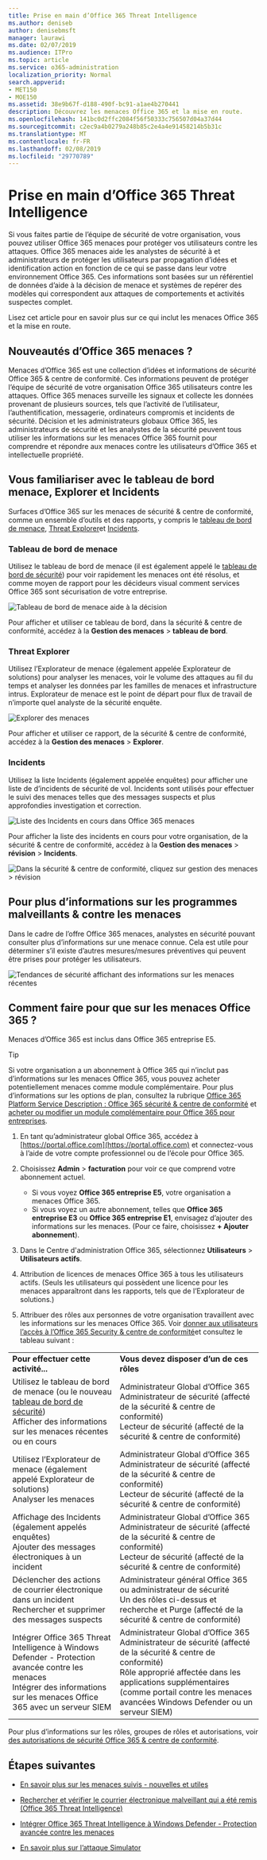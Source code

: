```yaml
---
title: Prise en main d’Office 365 Threat Intelligence
ms.author: deniseb
author: denisebmsft
manager: laurawi
ms.date: 02/07/2019
ms.audience: ITPro
ms.topic: article
ms.service: o365-administration
localization_priority: Normal
search.appverid:
- MET150
- MOE150
ms.assetid: 38e9b67f-d188-490f-bc91-a1ae4b270441
description: Découvrez les menaces Office 365 et la mise en route.
ms.openlocfilehash: 141bc0d2ffc2084f56f50333c756507d04a37d44
ms.sourcegitcommit: c2ec9a4b0279a248b85c2e4a4e91458214b5b31c
ms.translationtype: MT
ms.contentlocale: fr-FR
ms.lasthandoff: 02/08/2019
ms.locfileid: "29770789"
---
```

# <a name="get-started-with-office-365-threat-intelligence"></a>Prise en main d’Office 365 Threat Intelligence

Si vous faites partie de l’équipe de sécurité de votre organisation, vous pouvez utiliser Office 365 menaces pour protéger vos utilisateurs contre les attaques. Office 365 menaces aide les analystes de sécurité à et administrateurs de protéger les utilisateurs par propagation d’idées et identification action en fonction de ce qui se passe dans leur votre environnement Office 365. Ces informations sont basées sur un référentiel de données d’aide à la décision de menace et systèmes de repérer des modèles qui correspondent aux attaques de comportements et activités suspectes complet.
  
Lisez cet article pour en savoir plus sur ce qui inclut les menaces Office 365 et la mise en route.
  
## <a name="what-is-office-365-threat-intelligence"></a>Nouveautés d’Office 365 menaces ?

Menaces d’Office 365 est une collection d’idées et informations de sécurité Office 365 &amp; centre de conformité. Ces informations peuvent de protéger l’équipe de sécurité de votre organisation Office 365 utilisateurs contre les attaques. Office 365 menaces surveille les signaux et collecte les données provenant de plusieurs sources, tels que l’activité de l’utilisateur, l’authentification, messagerie, ordinateurs compromis et incidents de sécurité. Décision et les administrateurs globaux Office 365, les administrateurs de sécurité et les analystes de la sécurité peuvent tous utiliser les informations sur les menaces Office 365 fournit pour comprendre et répondre aux menaces contre les utilisateurs d’Office 365 et intellectuelle propriété.
  
## <a name="get-acquainted-with-the-threat-dashboard-explorer-and-incidents"></a>Vous familiariser avec le tableau de bord menace, Explorer et Incidents

Surfaces d’Office 365 sur les menaces de sécurité &amp; centre de conformité, comme un ensemble d’outils et des rapports, y compris le [tableau de bord de menace](get-started-with-ti.md#dashboard), [Threat Explorer](get-started-with-ti.md#explorer)et [Incidents](get-started-with-ti.md#incidents).
  
### <a name="threat-dashboard"></a>Tableau de bord de menace

Utilisez le tableau de bord de menace (il est également appelé le [tableau de bord de sécurité](security-dashboard.md)) pour voir rapidement les menaces ont été résolus, et comme moyen de rapport pour les décideurs visual comment services Office 365 sont sécurisation de votre entreprise.
  
![Tableau de bord de menace aide à la décision](media/ce013a31-3f80-4d09-bb95-bfb7623b8bc4.png)
  
Pour afficher et utiliser ce tableau de bord, dans la sécurité &amp; centre de conformité, accédez à la **Gestion des menaces** \> **tableau de bord**.
  
### <a name="threat-explorer"></a>Threat Explorer

Utilisez l’Explorateur de menace (également appelée Explorateur de solutions) pour analyser les menaces, voir le volume des attaques au fil du temps et analyser les données par les familles de menaces et infrastructure intrus. Explorateur de menace est le point de départ pour flux de travail de n’importe quel analyste de la sécurité enquête.
  
![Explorer des menaces](media/7a7cecee-17f0-4134-bcb8-7cee3f3c3890.png)
  
Pour afficher et utiliser ce rapport, de la sécurité &amp; centre de conformité, accédez à la **Gestion des menaces** \> **Explorer**.
  
 ### <a name="incidents"></a>Incidents

Utilisez la liste Incidents (également appelée enquêtes) pour afficher une liste de d’incidents de sécurité de vol. Incidents sont utilisés pour effectuer le suivi des menaces telles que des messages suspects et plus approfondies investigation et correction.
  
![Liste des Incidents en cours dans Office 365 menaces](media/acadd4c7-d2de-4146-aeb8-90cfad805a9c.png)
  
Pour afficher la liste des incidents en cours pour votre organisation, de la sécurité &amp; centre de conformité, accédez à la **Gestion des menaces** \> **révision** \> **Incidents**.
  
![Dans la sécurité &amp; centre de conformité, cliquez sur gestion des menaces \> révision](media/e0f46454-fa38-40f0-a120-b595614d1d22.png)
  
## <a name="learn-more-about-malware-amp-threats"></a>Pour plus d’informations sur les programmes malveillants &amp; contre les menaces

Dans le cadre de l’offre Office 365 menaces, analystes en sécurité pouvant consulter plus d’informations sur une menace connue. Cela est utile pour déterminer s’il existe d’autres mesures/mesures préventives qui peuvent être prises pour protéger les utilisateurs.
  
![Tendances de sécurité affichant des informations sur les menaces récentes](media/11e7d40d-139b-4c56-8d52-c091c8654151.png) 
  
## <a name="how-do-we-get-office-365-threat-intelligence"></a>Comment faire pour que sur les menaces Office 365 ?

Menaces d’Office 365 est inclus dans Office 365 entreprise E5. 

> [!TIP]
> Si votre organisation a un abonnement à Office 365 qui n’inclut pas d’informations sur les menaces Office 365, vous pouvez acheter potentiellement menaces comme module complémentaire. Pour plus d’informations sur les options de plan, consultez la rubrique [Office 365 Platform Service Description : Office 365 sécurité &amp; centre de conformité](https://docs.microsoft.com/office365/servicedescriptions/office-365-platform-service-description/office-365-securitycompliance-center) et [acheter ou modifier un module complémentaire pour Office 365 pour entreprises](https://docs.microsoft.com/office365/admin/subscriptions-and-billing/buy-or-edit-an-add-on).
  
1. En tant qu’administrateur global Office 365, accédez à [https://portal.office.com](https://portal.office.com) et connectez-vous à l’aide de votre compte professionnel ou de l’école pour Office 365. 
    
2. Choisissez **Admin** \> **facturation** pour voir ce que comprend votre abonnement actuel. 

    - Si vous voyez **Office 365 entreprise E5**, votre organisation a menaces Office 365. 
    - Si vous voyez un autre abonnement, telles que **Office 365 entreprise E3** ou **Office 365 entreprise E1**, envisagez d’ajouter des informations sur les menaces. (Pour ce faire, choisissez **+ Ajouter abonnement**).
    
3. Dans le Centre d'administration Office 365, sélectionnez **Utilisateurs** \> **Utilisateurs actifs**.
    
5. Attribution de licences de menaces Office 365 à tous les utilisateurs actifs. (Seuls les utilisateurs qui possèdent une licence pour les menaces apparaîtront dans les rapports, tels que de l’Explorateur de solutions.)
    
6. Attribuer des rôles aux personnes de votre organisation travaillent avec les informations sur les menaces Office 365. Voir [donner aux utilisateurs l’accès à l’Office 365 Security &amp; centre de conformité](grant-access-to-the-security-and-compliance-center.md)et consultez le tableau suivant :
    
|||
|:-----|:-----|
|**Pour effectuer cette activité...** <br/> |**Vous devez disposer d’un de ces rôles** <br/> |
|Utilisez le tableau de bord de menace (ou le nouveau [tableau de bord de sécurité](security-dashboard.md))  <br/> Afficher des informations sur les menaces récentes ou en cours  <br/> |Administrateur Global d’Office 365  <br/> Administrateur de sécurité (affecté de la sécurité &amp; centre de conformité)  <br/> Lecteur de sécurité (affecté de la sécurité &amp; centre de conformité)  <br/> |
|Utilisez l’Explorateur de menace (également appelé Explorateur de solutions)  <br/> Analyser les menaces  <br/> |Administrateur Global d’Office 365  <br/> Administrateur de sécurité (affecté de la sécurité &amp; centre de conformité)  <br/> Lecteur de sécurité (affecté de la sécurité &amp; centre de conformité)  <br/> |
|Affichage des Incidents (également appelés enquêtes) <br/> Ajouter des messages électroniques à un incident  <br/> |Administrateur Global d’Office 365  <br/> Administrateur de sécurité (affecté de la sécurité &amp; centre de conformité)  <br/> Lecteur de sécurité (affecté de la sécurité &amp; centre de conformité)  <br/> |
|Déclencher des actions de courrier électronique dans un incident  <br/> Rechercher et supprimer des messages suspects  <br/> |Administrateur général Office 365 ou administrateur de sécurité  <br/> Un des rôles ci-dessus et recherche et Purge (affecté de la sécurité &amp; centre de conformité)  <br/> |
|Intégrer Office 365 Threat Intelligence à Windows Defender - Protection avancée contre les menaces  <br/> Intégrer des informations sur les menaces Office 365 avec un serveur SIEM  <br/> |Administrateur Global d’Office 365  <br/> Administrateur de sécurité (affecté de la sécurité &amp; centre de conformité)  <br/> Rôle approprié affectée dans les applications supplémentaires (comme portail contre les menaces avancées Windows Defender ou un serveur SIEM)  <br/> |
   
Pour plus d’informations sur les rôles, groupes de rôles et autorisations, voir [des autorisations de sécurité Office 365 &amp; centre de conformité](permissions-in-the-security-and-compliance-center.md).
    
## <a name="next-steps"></a>Étapes suivantes

- [En savoir plus sur les menaces suivis - nouvelles et utiles](threat-trackers.md)
    
- [Rechercher et vérifier le courrier électronique malveillant qui a été remis (Office 365 Threat Intelligence)](investigate-malicious-email-that-was-delivered.md)
    
- [Intégrer Office 365 Threat Intelligence à Windows Defender - Protection avancée contre les menaces](integrate-office-365-ti-with-wdatp.md)
    
- [En savoir plus sur l’attaque Simulator](attack-simulator.md)
  

